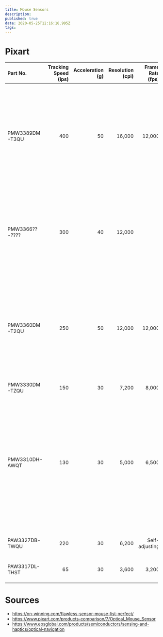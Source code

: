 ```yaml
---
title: Mouse Sensors
description: 
published: true
date: 2020-05-25T12:16:18.995Z
tags: 
---
```


# Pixart

Part No.|Tracking Speed (ips) | Acceleration (g) | Resolution (cpi) | Frame Rate (fps) | Mice
:--- | ---: | ---: | ---: | ---: | :---
PMW3389DM-T3QU | 400 | 50 | 16,000 | 12,000 | Dream Machines DM1 FPS<br>Dream Machines DM1 Pro<br>Microsoft Intellimouse Pro<br>Razer Basilisk<br>Razer DeathAdder Elite<br>Razer Lancehead TE
PMW3366??-???? | 300 | 40 | 12,000 | | Logitech G Pro (Wired)<br>Logitech G903<br>Logitech G900<br>Logitech G703<br>Logitech G502<br>Logitech G403<br>Logitech G303
PMW3360DM-T2QU | 250 | 50 | 12,000 | 12,000 | Cooler Master MasterMouse Pro L<br>Corsair M65 Pro<br>Fnatic Flick 2<br>FinalMouse Scream One<br>FinalMouse Ultralight Pro<br>SteelSeries Rival 700<br>Zowie EC1-B<br>Zowie EC2-B<br>Zowie S2 Divina
PMW3330DM-TZQU | 150 | 30 | 7,200 | 8,000 | Redragon M805
PMW3310DH-AWQT | 130 | 30 | 5,000 | 6,500 | Corsair M45<br>FinalMouse 2015<br>FinalMouse 2016<br>FinalMouse 2016 Classic Ergo<br>FinalMouse 2016 Tournament Pro<br>SteelSeries Rival 300<br>SteelSeries Rival Fade<br>Zowie EC1-A<br>Zowie EC2-A<br>Zowie FK series<br>Zowie ZA series
PAW3327DB-TWQU | 220 | 30 | 6,200 | Self-adjusting | Redragon M909<br>Redragon M908
PAW3317DL-THST | 65 | 30 | 3,600 | 3,200 | Redragon M601<br>Redragon M601-3



# Sources

- https://on-winning.com/flawless-sensor-mouse-list-perfect/
- https://www.pixart.com/products-comparison/7/Optical_Mouse_Sensor
- https://www.epsglobal.com/products/semiconductors/sensing-and-haptics/optical-navigation